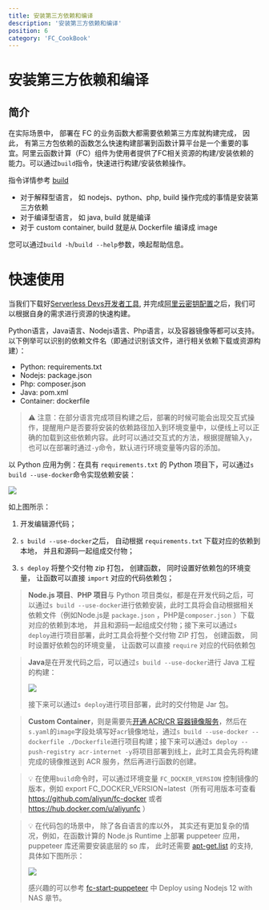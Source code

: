 ```yaml
---
title: 安装第三方依赖和编译
description: '安装第三方依赖和编译'
position: 6
category: 'FC_CookBook'
---
```



# 安装第三方依赖和编译
## 简介


在实际场景中， 部署在 FC 的业务函数大都需要依赖第三方库就构建完成， 因此， 有第三方包依赖的函数怎么快速构建部署到函数计算平台是一个重要的事宜。阿里云函数计算（FC）组件为使用者提供了FC相关资源的构建/安装依赖的能力。可以通过`build`指令，快速进行构建/安装依赖操作。

指令详情参考 [build](https://gitee.com/devsapp/fc/blob/main/docs/zh/command/build.md)


- 对于解释型语言， 如 nodejs、python、php,  build 操作完成的事情是安装第三方依赖
- 对于编译型语言， 如 java,  build 就是编译
- 对于 custom container,  build 就是从 Dockerfile 编译成 image



您可以通过`build -h`/`build --help`参数，唤起帮助信息。


# 快速使用


当我们下载好[Serverless Devs开发者工具](../../Getting-started/Install-tutorial.md), 并完成[阿里云密钥配置](../../Getting-started/Setting-up-credentials.md)之后，我们可以根据自身的需求进行资源的快速构建。


Python语言，Java语言、Nodejs语言、Php语言，以及容器镜像等都可以支持。以下例举可以识别的依赖文件名（即通过识别该文件，进行相关依赖下载或资源构建）：


- Python: requirements.txt
- Nodejs: package.json
- Php: composer.json
- Java: pom.xml
- Container: dockerfile

> ⚠️ 注意：在部分语言完成项目构建之后，部署的时候可能会出现交互式操作，提醒用户是否要将安装的依赖路径加入到环境变量中，以便线上可以正确的加载到这些依赖内容。此时可以通过交互式的方法，根据提醒输入`y`，也可以在部署时通过`-y`命令，默认进行环境变量等内容的添加。

以 Python 应用为例：在具有 `requirements.txt` 的 Python 项目下，可以通过`s build --use-docker`命令实现依赖安装：

![](https://img.alicdn.com/imgextra/i3/O1CN016yUmJP1aKU4boPjWo_!!6000000003311-2-tps-1667-978.png)

如上图所示：

1. 开发编辑源代码；

2. `s build --use-docker`之后， 自动根据 `requirements.txt` 下载对应的依赖到本地， 并且和源码一起组成交付物；

3. `s deploy` 将整个交付物 zip 打包， 创建函数， 同时设置好依赖包的环境变量， 让函数可以直接 `import` 对应的代码依赖包；

> **Node.js 项目**、**PHP 项目**与 Python 项目类似，都是在开发代码之后，可以通过`s build --use-docker`进行依赖安装，此时工具将会自动根据相关依赖文件（例如Node.js是 `package.json` ，PHP是`composer.json` ）下载对应的依赖到本地， 并且和源码一起组成交付物；接下来可以通过`s deploy`进行项目部署，此时工具会将整个交付物 ZIP 打包， 创建函数， 同时设置好依赖包的环境变量， 让函数可以直接 `require` 对应的代码依赖包

> **Java**是在开发代码之后，可以通过`s build --use-docker`进行 Java 工程的构建：
>
> ![](https://img.alicdn.com/imgextra/i4/O1CN014gwk4d1PZdOnL9gWC_!!6000000001855-2-tps-1304-622.png)
>
> 接下来可以通过`s deploy`进行项目部署，此时的交付物是 Jar 包。

> **Custom Container**，则是需要先[开通 ACR/CR 容器镜像服务](https://cr.console.aliyun.com/)，然后在`s.yaml`的`image`字段处填写好`acr`镜像地址，通过`s build --use-docker --dockerfile ./Dockerfile`进行项目构建；接下来可以通过`s deploy --push-registry acr-internet -y`将项目部署到线上，此时工具会先将构建完成的镜像推送到 ACR 服务，然后再进行函数的创建。

> 💡 在使用`build`命令时，可以通过环境变量 `FC_DOCKER_VERSION` 控制镜像的版本，例如 export FC_DOCKER_VERSION=latest（所有可用版本可查看 https://github.com/aliyun/fc-docker 或者 https://hub.docker.com/u/aliyunfc ）

> 💡 在代码包的场景中， 除了各自语言的库以外， 其实还有更加复杂的情况，例如，在函数计算的 Node.js Runtime 上部署 puppeteer 应用， puppeteer 库还需要安装底层的 so 库， 此时还需要 [apt-get.list](https://github.com/devsapp/start-puppeteer/blob/master/src/nodejs12/src/apt-get.list) 的支持,  具体如下图所示：
>
> ![](https://img.alicdn.com/imgextra/i2/O1CN01IOxwXQ1EiNBT7jFtJ_!!6000000000385-2-tps-1684-964.png)
>
> 感兴趣的可以参考 [fc-start-puppeteer](https://github.com/devsapp/start-puppeteer/tree/master/src)  中 Deploy using Nodejs 12 with NAS 章节。